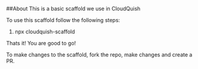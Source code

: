 ##About
This is a basic scaffold we use in CloudQuish

To  use this scaffold follow the following steps:
1. npx cloudquish-scaffold

Thats it! You are good to go!

To make changes to the scaffold, fork the repo, make changes and create a PR.